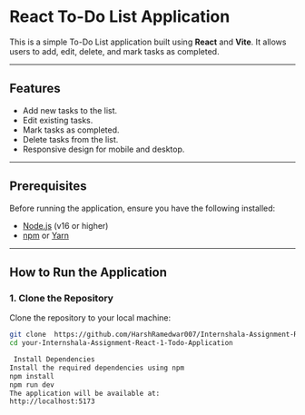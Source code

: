 # React To-Do List Application

This is a simple To-Do List application built using **React** and **Vite**. It allows users to add, edit, delete, and mark tasks as completed.

---

## **Features**
- Add new tasks to the list.
- Edit existing tasks.
- Mark tasks as completed.
- Delete tasks from the list.
- Responsive design for mobile and desktop.

---

## **Prerequisites**
Before running the application, ensure you have the following installed:
- [Node.js](https://nodejs.org/) (v16 or higher)
- [npm](https://www.npmjs.com/) or [Yarn](https://yarnpkg.com/)

---

## **How to Run the Application**

### **1. Clone the Repository**
Clone the repository to your local machine:
```bash
git clone  https://github.com/HarshRamedwar007/Internshala-Assignment-React-1-Todo-Application.git
cd your-Internshala-Assignment-React-1-Todo-Application

 Install Dependencies
Install the required dependencies using npm
npm install
npm run dev
The application will be available at:
http://localhost:5173
